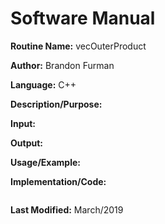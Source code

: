 # Software Manual

**Routine Name:** vecOuterProduct

**Author:** Brandon Furman

**Language:** C++

**Description/Purpose:**

**Input:**

**Output:**

**Usage/Example:**

**Implementation/Code:**

```cpp

```

**Last Modified:** March/2019